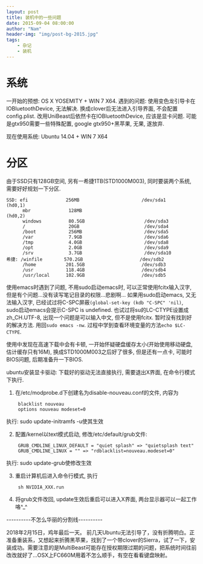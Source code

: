 ```yaml
---
layout: post
title: 装机中的一些问题
date: 2015-09-04 08:00:00
author: "Nam"
header-img: "img/post-bg-2015.jpg"
tags:
    - 杂记
    - 装机
---
```


系统
===
一开始的预想: OS X YOSEMITY + WIN 7 X64.
遇到的问题: 使用变色龙引导卡在IOBluetoothDevice, 无法解决. 换成clover后无法进入引导界面, 不会配置config.plist. 改用UniBeast后依然卡在IOBluetoothDevice, 应该是显卡问题. 可能是gtx950需要一些特殊配置, google gtx950+黑苹果, 无果, 遂放弃.

现在使用系统: Ubuntu 14.04 + WIN 7 X64

分区
===
由于SSD只有128GB空间, 另有一希捷1TB(STD1000M003), 同时要装两个系统, 需要好好规划一下分区.

    SSD: efi              256MB                       /dev/sda1         (hd0,1)
          mbr              128MB                                         (hd0,2)
          windows          80.5GB                      /dev/sda3
          /                20GB                        /dev/sda4
          /boot            256MB                       /dev/sda5
          /var             7.9GB                       /dev/sda6
          /tmp             4.0GB                       /dev/sda8
          /opt             2.0GB                       /dev/sda9
          /srv             3.7GB                       /dev/sda10
    希捷: /winfile        570.2GB                     /dev/sdb2
          /home           201.5GB                     /dev/sdb3
          /usr            118.4GB                     /dev/sdb4
          /usr/local      102.9GB                     /dev/sdb5

使用emacs时遇到了问题, 不用sudo启动emacs时, 可以正常使用fcitx输入汉字, 但是有个问题...没有读写笔记目录的权限...悲剧啊...
如果用sudo启动emacs, 又无法输入汉字, 已经试过将C-SPC屏蔽`(global-set-key (kdb "C-SPC" 'nil)`, sudo启动emacs会提示C-SPC is undefined. 也试过将su的LC-CTYPE设置成zh_CH.UTF-8, 出现一个问题是可以输入中文, 但不是使用fcitx. 暂时没有找到好的解决方法.
用回`sudo emacs -nw`. 过程中学到查看环境变量的方法`echo $LC-CTYPE`.

使用中发现在高速下载中会有卡顿, 一开始怀疑硬盘缓存太小(开始使用移动硬盘, 估计缓存只有16M), 换成STD1000M003之后好了很多, 但是还有一点卡, 可能时BIOS问题, 后期准备升一下BIOS.

ubuntu安装显卡驱动: 下载好的驱动无法直接执行, 需要退出X界面, 在命令行模式下执行.

1. 在/etc/modprobe.d下创建名为disable-nouveau.conf的文件, 内容为

        blacklist nouveau
        options nouveau modeset=0
执行: sudo update-initramfs -u使其生效

2. 配置/kernel以text模式启动, 修改/etc/default/grub文件:

        GRUB_CMDLINE_LINUX_DEFAULT = "quiet splash" => "quietsplash text"
        GRUB_CMDLINE_LINUX = "" => "rdblacklist=nouveau.modeset=0"
执行: sudo update-grub使修改生效

3. 重启计算机后进入命令行模式, 执行

        sh NVIDIA_XXX.run

4. 将grub文件改回, update生效后重启可以进入X界面, 两台显示器可以一起工作咯^_^

----------不怎么华丽的分割线----------

2018年2月15日，鸡年最后一天。
前几天Ubuntu无法引导了，没有折腾明白。正准备重装系，又想起来折腾黑苹果，找到了一个带clover的Sierra，试了一下，安装成功。需要注意的是MultiBeast可能存在授权期限过期的问题，把系统时间往前改改就好了...OSX上FC660M用着不怎么顺手，有空在看看键盘映射。